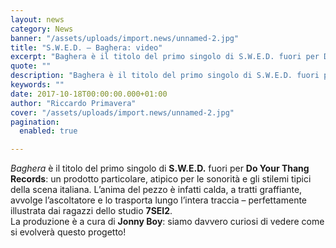 ```yaml
---
layout: news
category: News
banner: "/assets/uploads/import.news/unnamed-2.jpg"
title: "S.W.E.D. – Baghera: video"
excerpt: "Baghera è il titolo del primo singolo di S.W.E.D. fuori per Do Your Thang Records: un prodotto particolare, atipico per le sonorità e gli stilemi tipici della scena italiana. L’anima del pezzo è infatti calda, a tratti graffiante, avvolge l’ascoltatore e lo trasporta lungo l’intera traccia – perfettamente illustrata dai ragazzi dello studio 7SEI2. La [&hellip"
quote: ""
description: "Baghera è il titolo del primo singolo di S.W.E.D. fuori per Do Your Thang Records: un prodotto particolare, atipico per le sonorità e gli stilemi tipici della scena italiana. L’anima del pezzo è infatti calda, a tratti graffiante, avvolge l’ascoltatore e lo trasporta lungo l’intera traccia – perfettamente illustrata dai ragazzi dello studio 7SEI2. La [&hellip"
keywords: ""
date: 2017-10-18T00:00:00.000+01:00
author: "Riccardo Primavera"
cover: "/assets/uploads/import.news/unnamed-2.jpg"
pagination:
  enabled: true

---
```


_Baghera_ è il titolo del primo singolo di **S.W.E.D.** fuori per **Do Your Thang Records**: un prodotto particolare, atipico per le sonorità e gli stilemi tipici della scena italiana. L’anima del pezzo è infatti calda, a tratti graffiante, avvolge l’ascoltatore e lo trasporta lungo l’intera traccia – perfettamente illustrata dai ragazzi dello studio **7SEI2**.  
La produzione è a cura di **Jonny Boy**: siamo davvero curiosi di vedere come si evolverà questo progetto!